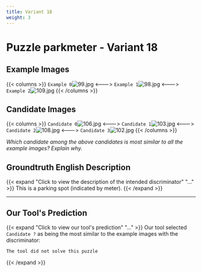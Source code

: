 ```yaml
---
title: Variant 18
weight: 3
---
```


# Puzzle parkmeter - Variant 18

## Example Images
{{< columns >}}
`Example 0`![99.jpg](/natscene-data/images/99.jpg)
<--->
`Example 1`![98.jpg](/natscene-data/images/98.jpg)
<--->
`Example 2`![109.jpg](/natscene-data/images/109.jpg)
{{< /columns >}}

## Candidate Images
{{< columns >}}
`Candidate 0`![106.jpg](/natscene-data/images/106.jpg)
<--->
`Candidate 1`![103.jpg](/natscene-data/images/103.jpg)
<--->
`Candidate 2`![108.jpg](/natscene-data/images/108.jpg)
<--->
`Candidate 3`![102.jpg](/natscene-data/images/102.jpg)
{{< /columns >}}

*Which candidate among the above candidates is most similar to all the example images? Explain why.*

## Groundtruth English Description

{{< expand "Click to view the description of the intended discriminator" "..." >}}
This is a parking spot (indicated by meter).
{{< /expand >}}

---



## Our Tool's Prediction

{{< expand "Click to view our tool's prediction" "..." >}}
Our tool selected `Candidate ?` as being the most similar to the example images with the discriminator:
```plaintext
The tool did not solve this puzzle
```
{{< /expand >}}
